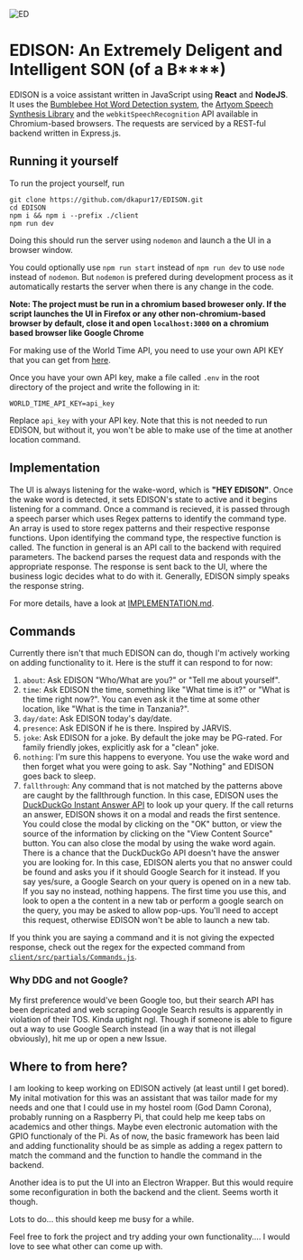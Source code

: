 ![ED](./design_assets/Logo.ico)
# EDISON: An Extremely Deligent and Intelligent SON (of a B****)

EDISON is a voice assistant written in JavaScript using **React** and **NodeJS**. It uses the [Bumblebee Hot Word Detection system](https://github.com/jaxcore/bumblebee-hotword), the [Artyom Speech Synthesis Library](https://sdkcarlos.github.io/sites/artyom.html) and the `webkitSpeechRecognition` API available in Chromium-based browsers. The requests are serviced by a REST-ful backend written in Express.js.

## Running it yourself

To run the project yourself, run
```
git clone https://github.com/dkapur17/EDISON.git
cd EDISON
npm i && npm i --prefix ./client
npm run dev
```

Doing this should run the server using `nodemon` and launch a the UI in a browser window.

You could optionally use `npm run start` instead of `npm run dev` to use `node` instead of `nodemon`. But `nodemon` is prefered during development process as it automatically restarts the server when there is any change in the code.

**Note: The project must be run in a chromium based broweser only. If the script launches the UI in Firefox or any other non-chromium-based browser by default, close it and open `localhost:3000` on a chromium based browser like Google Chrome**

For making use of the World Time API, you need to use your own API KEY that you can get from [here](http://worldtimeapi.org/).

Once you have your own API key, make a file called `.env` in the root directory of the project and write the following in it:
```
WORLD_TIME_API_KEY=api_key
```
Replace `api_key` with your API key. Note that this is not needed to run EDISON, but without it, you won't be able to make use of the time at another location command.

## Implementation

The UI is always listening for the wake-word, which is **"HEY EDISON"**. Once the wake word is detected, it sets EDISON's state to active and it begins listening for a command. Once a command is recieved, it is passed through a speech parser which uses Regex patterns to identify the command type. An array is used to store regex patterns and their respective response functions. Upon identifying the command type, the respective function is called. The function in general is an API call to the backend with required parameters. The backend parses the request data and responds with the appropriate response. The response is sent back to the UI, where the business logic decides what to do with it. Generally, EDISON simply speaks the response string.

For more details, have a look at [IMPLEMENTATION.md](./IMPLEMENTATION.md).

## Commands

Currently there isn't that much EDISON can do, though I'm actively working on adding functionality to it. Here is the stuff it can respond to for now:

1. `about`: Ask EDISON "Who/What are you?" or "Tell me about yourself".
2. `time`: Ask EDISON the time, something like "What time is it?" or "What is the time right now?". You can even ask it the time at some other location, like "What is the time in Tanzania?".
3. `day/date`: Ask EDISON today's day/date.
4. `presence`: Ask EDISON if he is there. Inspired by JARVIS.
5. `joke`: Ask EDISON for a joke. By default the joke may be PG-rated. For family friendly jokes, explicitly ask for a "clean" joke.
6. `nothing`: I'm sure this happens to everyone. You use the wake word and then forget what you were going to ask. Say "Nothing" and EDISON goes back to sleep.
7. `fallthrough`: Any command that is not matched by the patterns above are caught by the fallthrough function. In this case, EDISON uses the [DuckDuckGo Instant Answer API](https://github.com/jawerty/node-ddg) to look up your query. If the call returns an answer, EDISON shows it on a modal and reads the first sentence. You could close the modal by clicking on the "OK" button, or view the source of the information by clicking on the "View Content Source" button. You can also close the modal by using the wake word again. There is a chance that the DuckDuckGo API doesn't have the answer you are looking for. In this case, EDISON alerts you that no answer could be found and asks you if it should Google Search for it instead. If you say yes/sure, a Google Search on your query is opened on in a new tab. If you say no instead, nothing happens. The first time you use this, and look to open a the content in a new tab or perform a google search on the query, you may be asked to allow pop-ups. You'll need to accept this request, otherwise EDISON won't be able to launch a new tab.

If you think you are saying a command and it is not giving the expected response, check out the regex for the expected command from [`client/src/partials/Commands.js`](./client/src/partials/Commands.js).

### Why DDG and not Google?

My first preference would've been Google too, but their search API has been depricated and web scraping Google Search results is apparently in violation of their TOS. Kinda uptight ngl. Though if someone is able to figure out a way to use Google Search instead (in a way that is not illegal obviously), hit me up or open a new Issue.

## Where to from here?

I am looking to keep working on EDISON actively (at least until I get bored). My inital motivation for this was an assistant that was tailor made for my needs and one that I could use in my hostel room (God Damn Corona), probably running on a Raspberry Pi, that could help me keep tabs on academics and other things. Maybe even electronic automation with the GPIO functionaly of the Pi. As of now, the basic framework has been laid and adding functionality should be as simple as adding a regex pattern to match the command and the function to handle the command in the backend. 

Another idea is to put the UI into an Electron Wrapper. But this would require some reconfiguration in both the backend and the client. Seems worth it though.

Lots to do... this should keep me busy for a while.

Feel free to fork the project and try adding your own functionality.... I would love to see what other can come up with.